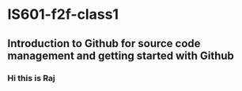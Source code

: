 # IS601-f2f-class1
## Introduction to Github for source code management and getting started with Github
### Hi this is Raj
